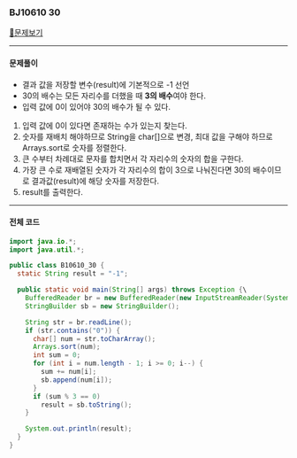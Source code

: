 ### BJ10610 30

[📁문제보기](https://www.acmicpc.net/problem/10610)

---

#### 문제풀이

- 결과 값을 저장할 변수(result)에 기본적으로 -1 선언
- 30의 배수는 모든 자리수를 더했을 때 **3의 배수**여야 한다. 
- 입력 값에 0이 있어야 30의 배수가 될 수 있다.

1. 입력 값에 0이 있다면 존재하는 수가 있는지 찾는다.
2. 숫자를 재배치 해야하므로 String을 char[]으로 변경, 최대 값을 구해야 하므로 Arrays.sort로 숫자를 정렬한다.
3. 큰 수부터 차례대로 문자를 합치면서 각 자리수의 숫자의 합을 구한다.
4. 가장 큰 수로 재배열된 숫자가 각 자리수의 합이 3으로 나눠진다면 30의 배수이므로 결과값(result)에 해당 숫자를 저장한다.
5. result를 출력한다.

---

#### 전체 코드

```java
import java.io.*;
import java.util.*;

public class B10610_30 {
  static String result = "-1";

  public static void main(String[] args) throws Exception {\
    BufferedReader br = new BufferedReader(new InputStreamReader(System.in));
    StringBuilder sb = new StringBuilder();

    String str = br.readLine();
    if (str.contains("0")) {
      char[] num = str.toCharArray();
      Arrays.sort(num);
      int sum = 0;
      for (int i = num.length - 1; i >= 0; i--) {
        sum += num[i];
        sb.append(num[i]);
      }
      if (sum % 3 == 0)
        result = sb.toString();
    }

    System.out.println(result);
  }
}
```

